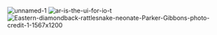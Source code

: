![unnamed-1](https://github.com/user-attachments/assets/1f923db0-cb7b-4b89-97c1-cbe5853dc1de)
![ar-is-the-ui-for-io-t](https://github.com/user-attachments/assets/bcd075e1-9362-41eb-9427-e31ee5188b55)
![Eastern-diamondback-rattlesnake-neonate-Parker-Gibbons-photo-credit-1-1567x1200](https://github.com/user-attachments/assets/4317cfc4-1a44-4c4b-8b58-2cf2f167f2a3)
